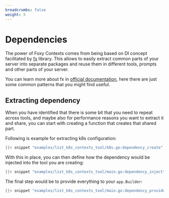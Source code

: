 ```yaml
---
breadcrumbs: false
weight: 5
---
```


# Dependencies

The power of Foxy Contexts comes from being based on DI concept facilitated by [fx](https://github.com/uber-go/fx) library. This allows to easily extract common parts of your server into separate packages and reuse them in different tools, prompts and other parts of your server.

You can learn more about fx in [official documentation](https://pkg.go.dev/go.uber.org/fx), here there are just some common patterns that you might find useful.

## Extracting dependency

When you have identified that there is some bit that you need to repeat across tools, and maybe also for performance reasons you want to extract it and share, you can start with creating a function that creates that shared part. 

Following is example for extracting k8s configuration:

```go { filename_uri_base="https://github.com/strowk/foxy-contexts/blob/main" filename="examples/list_k8s_contexts_tool/k8s.go" }
{{< snippet "examples/list_k8s_contexts_tool/k8s.go:dependency_create" "go" >}}
```

With this in place, you can then define how the dependency would be injected into the tool you are creating:

```go { filename_uri_base="https://github.com/strowk/foxy-contexts/blob/main" filename="examples/list_k8s_contexts_tool/main.go" }
{{< snippet "examples/list_k8s_contexts_tool/main.go:dependency_inject" "go" >}}
```

The final step would be to provide everything to your `app.Builder`:

```go { filename_uri_base="https://github.com/strowk/foxy-contexts/blob/main" filename="examples/list_k8s_contexts_tool/main.go" }
{{< snippet "examples/list_k8s_contexts_tool/main.go:dependency_provide" "go" >}}
```

